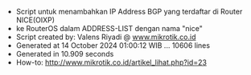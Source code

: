 - Script untuk menambahkan IP Address BGP yang terdaftar di Router NICE(OIXP)
- ke RouterOS dalam ADDRESS-LIST dengan nama "nice"
- Script created by: Valens Riyadi @ www.mikrotik.co.id
- Generated at 14 October 2024 01:00:12 WIB ... 10606 lines
- Generated in 10.909 seconds
- How-to: http://www.mikrotik.co.id/artikel_lihat.php?id=23
